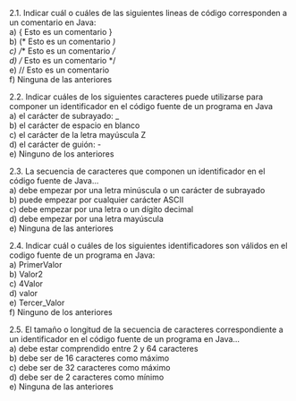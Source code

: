 2.1. Indicar cuál o cuáles de las siguientes lineas de código corresponden a un comentario en Java:  
a) { Esto es un comentario }  
b) (* Esto es un comentario *)  
c) /** Esto es un comentario */  
d) /* Esto es un comentario */  
e) // Esto es un comentario  
f) Ninguna de las anteriores

2.2. Indicar cuáles de los siguientes caracteres puede utilizarse para componer un identificador en el  código fuente de un programa en Java  
a) el carácter de subrayado: _  
b) el carácter de espacio en blanco  
c) el carácter de la letra mayúscula Z  
d) el carácter de guión: -  
e) Ninguno de los anteriores

2.3. La secuencia de caracteres que componen un identificador en el código fuente de Java...  
a) debe empezar por una letra minúscula o un carácter de subrayado  
b) puede empezar por cualquier carácter ASCII  
c) debe empezar por una letra o un dígito decimal  
d) debe empezar por una letra mayúscula  
e) Ninguna de las anteriores

2.4. Indicar cuál o cuáles de los siguientes identificadores son válidos en el codigo fuente de un  programa en Java:  
a) PrimerValor  
b) Valor2  
c) 4Valor  
d) valor  
e) Tercer_Valor  
f) Ninguno de los anteriores

2.5. El tamaño o longitud de la secuencia de caracteres correspondiente a un identificador en el  código fuente de un programa en Java...  
a) debe estar comprendido entre 2 y 64 caracteres  
b) debe ser de 16 caracteres como máximo  
c) debe ser de 32 caracteres como máximo  
d) debe ser de 2 caracteres como mínimo  
e) Ninguna de las anteriores
